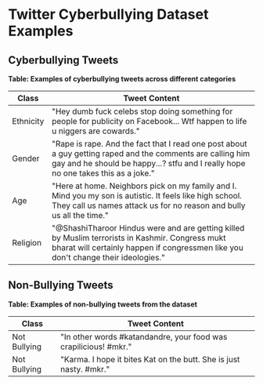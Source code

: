 # Twitter Cyberbullying Dataset Examples

## Cyberbullying Tweets

**Table: Examples of cyberbullying tweets across different categories**

| Class | Tweet Content |
|-------|---------------|
| Ethnicity | "Hey dumb fuck celebs stop doing something for people for publicity on Facebook... Wtf happen to life u niggers are cowards." |
| Gender | "Rape is rape. And the fact that I read one post about a guy getting raped and the comments are calling him gay and he should be happy...? stfu and I really hope no one takes this as a joke." |
| Age | "Here at home. Neighbors pick on my family and I. Mind you my son is autistic. It feels like high school. They call us names attack us for no reason and bully us all the time." |
| Religion | "@ShashiTharoor Hindus were and are getting killed by Muslim terrorists in Kashmir. Congress mukt bharat will certainly happen if congressmen like you don't change their ideologies." |

## Non-Bullying Tweets

**Table: Examples of non-bullying tweets from the dataset**

| Class | Tweet Content |
|-------|---------------|
| Not Bullying | "In other words #katandandre, your food was crapilicious! #mkr." |
| Not Bullying | "Karma. I hope it bites Kat on the butt. She is just nasty. #mkr." |
